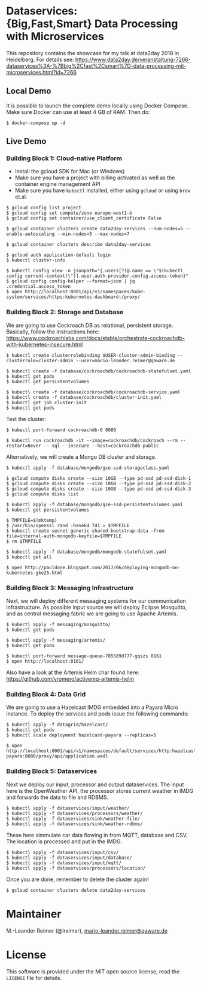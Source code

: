 # Dataservices:<br>{Big,Fast,Smart} Data Processing with Microservices

This repository contains the showcase for my talk at data2day 2018 in Heidelberg.
For details see: https://www.data2day.de/veranstaltung-7266-dataservices%3A-%7Bbig%2Cfast%2Csmart%7D-data-processing-mit-microservices.html?id=7266

## Local Demo

It is possible to launch the complete demo locally using Docker Compose. Make sure Docker can use at least
4 GB of RAM. Then do:
```
$ docker-compose up -d
```

## Live Demo

### Building Block 1: Cloud-native Platform

- Install the gcloud SDK for Mac (or Windows)
- Make sure you have a project with billing activated as well as the container engine management API
- Make sure you have `kubectl` installed, either using `gcloud` or using `brew` et.al.

```
$ gcloud config list project
$ gcloud config set compute/zone europe-west1-b
$ gcloud config set container/use_client_certificate False

$ gcloud container clusters create data2day-services --num-nodes=5 --enable-autoscaling --min-nodes=5 --max-nodes=7

$ gcloud container clusters describe data2day-services

$ gcloud auth application-default login
$ kubectl cluster-info

$ kubectl config view -o jsonpath="{.users[?(@.name == \"$(kubectl config current-context)\")].user.auth-provider.config.access-token}"
$ gcloud config config-helper --format=json | jq .credential.access_token
$ open http://localhost:8001/api/v1/namespaces/kube-system/services/https:kubernetes-dashboard:/proxy/
```

### Building Block 2: Storage and Database

We are going to use Cockroach DB as relational, persistent storage. Basically, follow the
instructions here: https://www.cockroachlabs.com/docs/stable/orchestrate-cockroachdb-with-kubernetes-insecure.html

```
$ kubectl create clusterrolebinding $USER-cluster-admin-binding --clusterrole=cluster-admin --user=mario-leander.reimer@qaware.de

$ kubectl create -f database/cockroachdb/cockroachdb-statefulset.yaml
$ kubectl get pods
$ kubectl get persistentvolumes

$ kubectl create -f database/cockroachdb/cockroachdb-service.yaml
$ kubectl create -f database/cockroachdb/cluster-init.yaml
$ kubectl get job cluster-init
$ kubectl get pods
```

Test the cluster:
```
$ kubectl port-forward cockroachdb-0 8080

$ kubectl run cockroachdb -it --image=cockroachdb/cockroach --rm --restart=Never -- sql --insecure --host=cockroachdb-public
```

Alternatively, we will create a Mongo DB cluster and storage.

```
$ kubectl apply -f database/mongodb/gce-ssd-storageclass.yaml

$ gcloud compute disks create --size 10GB --type pd-ssd pd-ssd-disk-1
$ gcloud compute disks create --size 10GB --type pd-ssd pd-ssd-disk-2
$ gcloud compute disks create --size 10GB --type pd-ssd pd-ssd-disk-3
$ gcloud compute disks list

$ kubectl apply -f database/mongodb/gce-ssd-persistentvolumes.yaml
$ kubectl get persistentvolumes

$ TMPFILE=$(mktemp)
$ /usr/bin/openssl rand -base64 741 > $TMPFILE
$ kubectl create secret generic shared-bootstrap-data –from file=internal-auth-mongodb-keyfile=$TMPFILE
$ rm $TMPFILE

$ kubectl apply -f database/mongodb/mongodb-statefulset.yaml
$ kubectl get all

$ open http://pauldone.blogspot.com/2017/06/deploying-mongodb-on-kubernetes-gke25.html
```

### Building Block 3: Messaging Infrastructure

Next, we will deploy different messaging systems for our communication infrastructure. As possible
input source we will deploy Eclipse Mosquitto, and as central messaging fabric we are going to use
Apache Artemis.

```
$ kubectl apply -f messaging/mosquitto/
$ kubectl get pods

$ kubectl apply -f messaging/artemis/
$ kubectl get pods

$ kubectl port-forward message-queue-785589d777-gqszs 8161
$ open http://localhost:8161/
```

Also have a look at the Artemis Helm char found here: https://github.com/vromero/activemq-artemis-helm

### Building Block 4: Data Grid

We are going to use a Hazelcast IMDG embedded into a Payara Micro instance. To deploy the services
and pods issue the following commands:

```
$ kubectl apply -f datagrid/hazelcast/
$ kubectl get pods
$ kubectl scale deployment hazelcast-payara --replicas=5

$ open http://localhost:8001/api/v1/namespaces/default/services/http:hazelcast-payara:8080/proxy/api/application.wadl
```

### Building Block 5: Dataservices

Next we deploy our input, processor and output dataservices. The input here is
the OpenWeather API, the processor stores current weather in IMDG and forwards
the data to file and RDBMS.
```
$ kubectl apply -f dataservices/input/weather/
$ kubectl apply -f dataservices/processors/weather/
$ kubectl apply -f dataservices/sink/weather-file/
$ kubectl apply -f dataservices/sink/weather-rdbms/
```

These here simmulate car data flowing in from MQTT, database and CSV. The location
is processed and put in the IMDG.
```
$ kubectl apply -f dataservices/input/csv/
$ kubectl apply -f dataservices/input/database/
$ kubectl apply -f dataservices/input/mqtt/
$ kubectl apply -f dataservices/processors/location/
```

Once you are done, remember to delete the cluster again!
```
$ gcloud container clusters delete data2day-services
```

# Maintainer

M.-Leander Reimer (@lreimer), <mario-leander.reimer@qaware.de>

# License

This software is provided under the MIT open source license, read the `LICENSE`
file for details.
